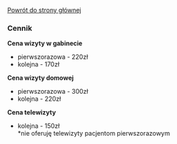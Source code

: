 <a href="https://gabinetpsychiatra.pl"> Powrót do strony głównej </a>

### Cennik

__Cena wizyty w gabinecie__
- pierwszorazowa - 220zł
- kolejna - 170zł

__Cena wizyty domowej__
- pierwszorazowa - 300zł
- kolejna - 220zł

__Cena telewizyty__
- kolejna - 150zł<br>
 *nie oferuję telewizyty pacjentom pierwszorazowym
